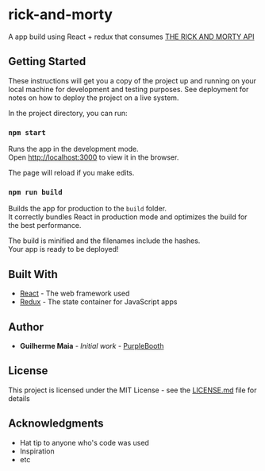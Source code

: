 # rick-and-morty

A app build using React + redux that consumes [THE RICK AND MORTY API](https://rickandmortyapi.com/documentation/)

## Getting Started

These instructions will get you a copy of the project up and running on your local machine for development and testing purposes. See deployment for notes on how to deploy the project on a live system.

In the project directory, you can run:

### `npm start`

Runs the app in the development mode.<br>
Open [http://localhost:3000](http://localhost:3000) to view it in the browser.

The page will reload if you make edits.<br>

### `npm run build`

Builds the app for production to the `build` folder.<br>
It correctly bundles React in production mode and optimizes the build for the best performance.

The build is minified and the filenames include the hashes.<br>
Your app is ready to be deployed!

## Built With

* [React](https://reactjs.org/) - The web framework used
* [Redux](https://redux.js.org/) - The state container for JavaScript apps

## Author

* **Guilherme Maia** - _Initial work_ - [PurpleBooth](https://github.com/luisguilhermemaia)

## License

This project is licensed under the MIT License - see the [LICENSE.md](LICENSE.md) file for details

## Acknowledgments

* Hat tip to anyone who's code was used
* Inspiration
* etc
